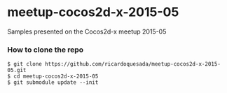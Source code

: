 # meetup-cocos2d-x-2015-05
Samples presented on the Cocos2d-x meetup 2015-05

### How to clone the repo
```
$ git clone https://github.com/ricardoquesada/meetup-cocos2d-x-2015-05.git
$ cd meetup-cocos2d-x-2015-05
$ git submodule update --init
```
